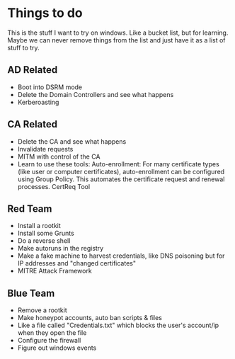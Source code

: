 # Things to do
This is the stuff I want to try on windows. Like a bucket list, but for learning. Maybe we can never remove things from the list
and just have it as a list of stuff to try.

## AD Related
+ Boot into DSRM mode
+ Delete the Domain Controllers and see what happens
+ Kerberoasting

## CA Related
+ Delete the CA and see what happens
+ Invalidate requests
+ MITM with control of the CA
+ Learn to use these tools: Auto-enrollment: For many certificate types (like user or computer certificates), auto-enrollment can be configured using Group Policy. This automates the certificate request and renewal processes.
CertReq Tool

## Red Team
+ Install a rootkit
+ Install some Grunts
+ Do a reverse shell
+ Make autoruns in the registry
+ Make a fake machine to harvest credentials, like DNS poisoning but for IP addresses and "changed certificates"
+ MITRE Attack Framework

## Blue Team
+ Remove a rootkit
+ Make honeypot accounts, auto ban scripts & files
+ Like a file called "Credentials.txt" which blocks the user's account/ip when they open the file
+ Configure the firewall
+ Figure out windows events
